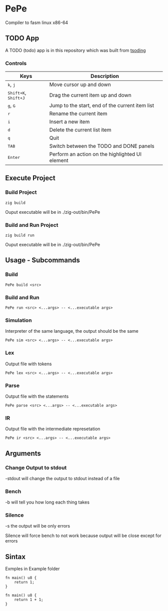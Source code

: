 # PePe

Compiler to fasm linux x86-64

## TODO App

A TODO (todo) app is in this repository which was built from [tsoding](https://github.com/tsoding/todo-rs)

### Controls

|Keys|Description|
|---|---|
|<kbd>k</kbd>, <kbd>j</kbd>|Move cursor up and down|
|<kbd>Shift+K</kbd>, <kbd>Shift+J</kbd>|Drag the current item up and down|
|<kbd>g</kbd>, <kbd>G</kbd> | Jump to the start, end of the current item list|
|<kbd>r</kbd>|Rename the current item|
|<kbd>i</kbd>|Insert a new item|
|<kbd>d</kbd>|Delete the current list item|
|<kbd>q</kbd>|Quit|
|<kbd>TAB</kbd>|Switch between the TODO and DONE panels|
|<kbd>Enter</kbd>|Perform an action on the highlighted UI element|

## Execute Project

### Build Project

```console
zig build
```

Ouput executable will be in ./zig-out/bin/PePe

### Build and Run Project

```console
zig build run
```

Ouput executable will be in ./zig-out/bin/PePe

## Usage - Subcommands

### Build

```console
PePe build <src>
```

### Build and Run

```console
PePe run <src> <...args> -- <...executable args>
```

### Simulation

Interpreter of the same language, the output should be the same

```console
PePe sim <src> <...args> -- <...executable args>
```

### Lex

Output file with tokens

```console
PePe lex <src> <...args> -- <...executable args>
```

### Parse

Output file with the statements

```console
PePe parse <src> <...args> -- <...executable args>
```

### IR

Output file with the intermediate represetation

```console
PePe ir <src> <...args> -- <...executable args>
```

## Arguments

### Change Output to stdout

-stdout will change the output to stdout instead  of a file

### Bench

-b will tell you how long each thing takes

### Silence

-s the output will be only errors

Silence will force bench to not work because output will be close except for errors

## Sintax

Exmples in Example folder

```console
fn main() u8 {
    return 1;
}
```

```console
fn main() u8 {
    return 1 + 1;
}
```
